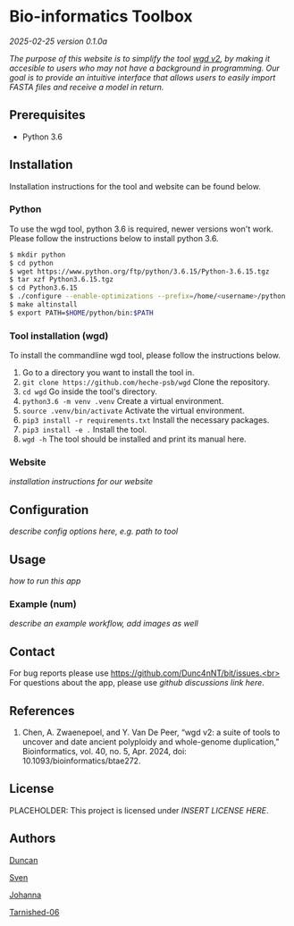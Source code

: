 # Bio-informatics Toolbox

*2025-02-25 version 0.1.0a*

*The purpose of this website is to simplify the tool [wgd v2](https://github.com/heche-psb/wgd), by 
making it accesible to users who may not have a background
in programming. Our goal is to provide an intuitive interface that
allows users to easily import FASTA files and receive a model in return.*

## Prerequisites

- Python 3.6

## Installation

Installation instructions for the tool and website can be found below.

### Python

To use the wgd tool, python 3.6 is required, newer versions won't work.
Please follow the instructions below to install python 3.6.

```sh
$ mkdir python
$ cd python
$ wget https://www.python.org/ftp/python/3.6.15/Python-3.6.15.tgz
$ tar xzf Python3.6.15.tgz
$ cd Python3.6.15
$ ./configure --enable-optimizations --prefix=/home/<username>/python
$ make altinstall
$ export PATH=$HOME/python/bin:$PATH
```

### Tool installation (wgd)

To install the commandline wgd tool, please follow the instructions below.

1. Go to a directory you want to install the tool in.
2. `git clone https://github.com/heche-psb/wgd` Clone the repository.
3. `cd wgd` Go inside the tool's directory.
4. `python3.6 -m venv .venv` Create a virtual environment.
5. `source .venv/bin/activate` Activate the virtual environment.
6. `pip3 install -r requirements.txt` Install the necessary packages.
7. `pip3 install -e .` Install the tool.
8. `wgd -h` The tool should be installed and print its manual here.

### Website

*installation instructions for our website*

## Configuration

*describe config options here, e.g. path to tool*

## Usage

*how to run this app*

### Example (num)

*describe an example workflow, add images as well*

## Contact

For bug reports please use https://github.com/Dunc4nNT/bit/issues.<br>
For questions about the app, please use *github discussions link here*.<br>

## References

1. Chen, A. Zwaenepoel, and Y. Van De Peer, “wgd v2: 
a suite of tools to uncover and date ancient polyploidy and 
whole-genome duplication,” Bioinformatics, vol. 40, no. 5, Apr. 2024, 
doi: 10.1093/bioinformatics/btae272.

## License

PLACEHOLDER: This project is licensed under *INSERT LICENSE HERE*.

## Authors

[Duncan](https://github.com/Dunc4nNT)

[Sven](https://github.com/svenstaats)

[Johanna](https://github.com/j0w0j)

[Tarnished-06](https://github.com/Tarnished-06)
